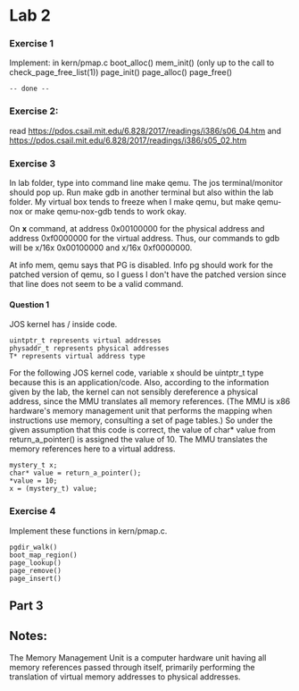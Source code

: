 # Lab 2
### Exercise 1
Implement: in kern/pmap.c
	boot_alloc()
	mem_init() (only up to the call to check_page_free_list(1))
	page_init()
	page_alloc()
	page_free()

	-- done -- 

### Exercise 2: 
read https://pdos.csail.mit.edu/6.828/2017/readings/i386/s06_04.htm and https://pdos.csail.mit.edu/6.828/2017/readings/i386/s05_02.htm


### Exercise 3
In lab folder, type into command line make qemu. The jos terminal/monitor should pop up. Run make gdb in another terminal but also within the lab folder. My virtual box tends to freeze when I make qemu, but make qemu-nox or make qemu-nox-gdb tends to work okay.   


On __x__ command, at address 0x00100000 for the physical address and address 0xf0000000 for the virtual address. Thus, our commands to gdb will be x/16x 0x00100000 and x/16x 0xf0000000.

At info mem, qemu says that PG is disabled. Info pg should work for the patched version of qemu, so I guess I don't have the patched version since that line does not seem to be a valid command. 

#### Question 1
JOS kernel has / inside code.

	uintptr_t represents virtual addresses
	physaddr_t represents physical addresses 
	T* represents virtual address type

For the following JOS kernel code, variable x should be uintptr_t type because this is an application/code. Also, according to the information given by the lab, the kernel can not sensibly dereference a physical address, since the MMU translates all memory references. (The MMU is x86 hardware's memory management unit that performs the mapping when instructions use memory, consulting a set of page tables.) So under the given assumption that this code is correct, the value of char* value from return_a_pointer() is assigned the value of 10. The MMU translates the memory references here to a virtual address. 

	mystery_t x;
	char* value = return_a_pointer();
	*value = 10;
	x = (mystery_t) value;

### Exercise 4
Implement these functions in kern/pmap.c.

	pgdir_walk()
    boot_map_region()
    page_lookup()
    page_remove()
    page_insert()
	


## Part 3




## Notes: 
The Memory Management Unit is a computer hardware unit having all memory references passed through itself, primarily performing the translation of virtual memory addresses to physical addresses.  